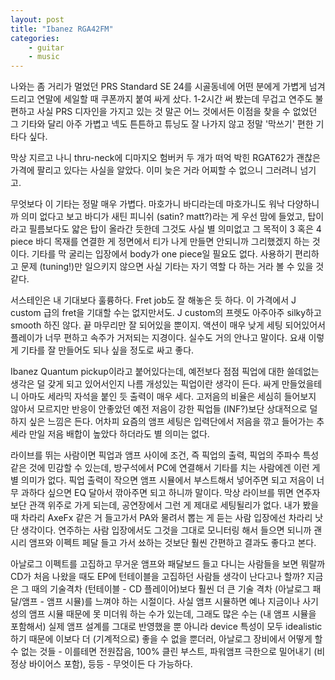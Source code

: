 ```yaml
---
layout: post
title: "Ibanez RGA42FM"
categories:
    - guitar
    - music
---
```


나와는 좀 거리가 멀었던 PRS Standard SE 24를 시골동네에 어떤 분에게 가볍게 넘겨드리고 연말에 세일할 때 쿠폰까지 붙여 싸게 샀다. 1-2시간 써 봤는데 무겁고 연주도 불편하고 사실 PRS 디자인을 가지고 있는 것 말곤 어느 것에서든 이점을 찾을 수 없었던 그 기타와 달리 아주 가볍고 넥도 튼튼하고 튜닝도 잘 나가지 않고 정말 '막쓰기' 편한 기타다 싶다.

막상 지르고 나니 thru-neck에 디마지오 험버커 두 개가 떠억 박힌 RGAT62가 괜찮은 가격에 팔리고 있다는 사실을 알았다. 이미 늦은 거라 어찌할 수 없으니 그러려니 넘기고.

무엇보다 이 기타는 정말 매우 가볍다. 마호가니 바디라는데 마호가니도 워낙 다양하니까 의미 없다고 보고 바디가 새틴 피니쉬 (satin? matt?)라는 게 우선 맘에 들었고, 탑이라고 필름보다도 얇은 탑이 올라간 듯한데 그것도 사실 별 의미없고 그 목적이 3 혹은 4 piece 바디 목재를 연결한 게 정면에서 티가 나게 만들면 안되니까 그리했겠지 하는 것이다. 기타를 막 굴리는 입장에서 body가 one piece일 필요도 없다. 사용하기 편리하고 문제 (tuning!)만 일으키지 않으면 사실 기타는 자기 역할 다 하는 거라 볼 수 있을 것 같다.

서스테인은 내 기대보다 훌륭하다. Fret job도 잘 해놓은 듯 하다. 이 가격에서 J custom 급의 fret을 기대할 수는 없지만서도. J custom의 프렛도 아주아주 silky하고 smooth 하진 않다. 끝 마무리만 잘 되어있을 뿐이지. 액션이 매우 낮게 세팅 되어있어서 플레이가 너무 편하고 속주가 거저되는 지경이다. 실수도 거의 안나고 말이다. 요새 이렇게 기타를 잘 만들어도 되나 싶을 정도로 싸고 좋다.

Ibanez Quantum pickup이라고 붙어있다는데, 예전보다 점점 픽업에 대한 쓸데없는 생각은 덜 갖게 되고 있어서인지 나름 개성있는 픽업이란 생각이 든다. 싸게 만들었을테니 아마도 세라믹 자석을 붙인 듯 출력이 매우 세다. 고저음의 비율은 세심히 들어보지 않아서 모르지만 반응이 안좋았던 예전 저음이 강한 픽업들 (INF?)보단 상대적으로 덜하지 싶은 느낌은 든다. 어차피 요즘의 앰프 세팅은 입력단에서 저음을 깎고 들어가는 추세라 만일 저음 배합이 높았다 하더라도 별 의미는 없다.

라이브를 뛰는 사람이면 픽업과 앰프 사이에 조건, 즉 픽업의 출력, 픽업의 주파수 특성 같은 것에 민감할 수 있는데, 방구석에서 PC에 연결해서 기타를 치는 사람에겐 이런 게 별 의미가 없다. 픽업 출력이 작으면 앰프 시뮬에서 부스트해서 넣어주면 되고 저음이 너무 과하다 싶으면 EQ 달아서 깎아주면 되고 하니까 말이다. 막상 라이브를 뛰면 연주자보단 관객 위주로 가게 되는데, 공연장에서 그런 게 제대로 세팅될리가 없다. 내가 봤을 때 차라리 AxeFx 같은 거 들고가서 PA와 물려서 뽑는 게 듣는 사람 입장에선 차라리 낫단 생각이다. 연주하는 사람 입장에서도 그것을 그대로 모니터링 해서 들으면 되니까 괜시리 앰프와 이펙트 페달 들고 가서 쑈하는 것보단 훨씬 간편하고 결과도 좋다고 본다.

아날로그 이펙트를 고집하고 무거운 앰프와 패달보드 들고 다니는 사람들을 보면 뭐랄까 CD가 처음 나왔을 때도 EP에 턴테이블을 고집하던 사람들 생각이 난다고나 할까? 지금은 그 때의 기술격차 (턴테이블 - CD 플레이어)보다 훨씬 더 큰 기술 격차 (아날로그 패달/앰프 - 앰프 시뮬)를 느껴야 하는 시절이다. 사실 앰프 시뮬하면 예나 지금이나 사기성의 앰프 시뮬 때문에 못 미더워 하는 수가 있는데, 그래도 많은 수는 (내 앰프 시뮬을 포함해서) 실제 앰프 설계를 그대로 반영했을 뿐 아니라 device 특성이 모두 idealistic하기 때문에 이보다 더 (기계적으로) 좋을 수 없을 뿐더러, 아날로그 장비에서 어떻게 할 수 없는 것들 - 이를테면 전원잡음, 100% 클린 부스트, 파워앰프 극한으로 밀어내기 (비정상 바이어스 포함), 등등 - 무엇이든 다 가능하다.